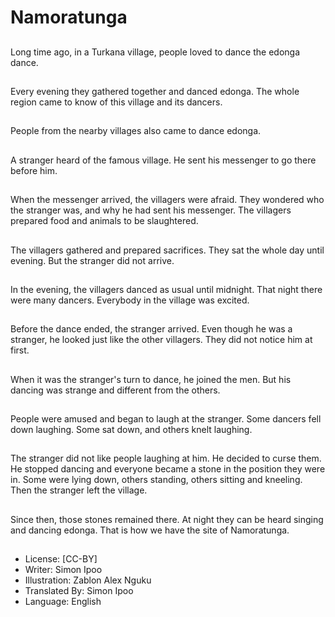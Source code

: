 # Namoratunga

##
Long time ago, in a Turkana
village, people loved to dance
the edonga dance.

##
Every evening they gathered
together and danced edonga.
The whole region came to know
of this village and its dancers.

##
People from the nearby villages
also came to dance edonga.

##
A stranger heard of the famous
village. He sent his messenger
to go there before him.

##
When the messenger arrived,
the villagers were afraid. They
wondered who the stranger
was, and why he had sent his
messenger. The villagers
prepared food and animals to
be slaughtered.

##
The villagers gathered and
prepared sacrifices. They sat
the whole day until evening.
But the stranger did not arrive.

##
In the evening, the villagers
danced as usual until midnight.
That night there were many
dancers. Everybody in the
village was excited.

##
Before the dance ended, the
stranger arrived. Even though
he was a stranger, he looked
just like the other villagers.
They did not notice him at first.

##
When it was the stranger's turn
to dance, he joined the men.
But his dancing was strange
and different from the others.

##
People were amused and began
to laugh at the stranger. Some
dancers fell down laughing.
Some sat down, and others
knelt laughing.

##
The stranger did not like people
laughing at him. He decided to
curse them. He stopped
dancing and everyone became
a stone in the position they
were in. Some were lying down,
others standing, others sitting
and kneeling. Then the stranger
left the village.

##
Since then, those stones remained there. At night they can
be heard singing and dancing edonga. That is how we have
the site of Namoratunga.

##
* License: [CC-BY]
* Writer: Simon Ipoo
* Illustration: Zablon Alex Nguku
* Translated By: Simon Ipoo
* Language: English
